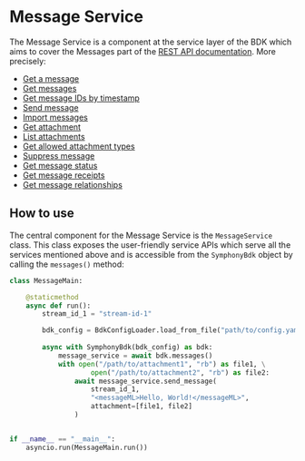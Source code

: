 # Message Service

The Message Service is a component at the service layer of the BDK which aims to cover the Messages part of the [REST API documentation](https://developers.symphony.com/restapi/reference#messages-v4).
More precisely:
* [Get a message](https://developers.symphony.com/restapi/reference#get-message-v1)
* [Get messages](https://developers.symphony.com/restapi/reference#messages-v4)
* [Get message IDs by timestamp](https://developers.symphony.com/restapi/reference#get-message-ids-by-timestamp)
* [Send message](https://developers.symphony.com/restapi/reference#create-message-v4)
* [Import messages](https://developers.symphony.com/restapi/reference#import-message-v4)
* [Get attachment](https://developers.symphony.com/restapi/reference#attachment)
* [List attachments](https://developers.symphony.com/restapi/reference#list-attachments)
* [Get allowed attachment types](https://developers.symphony.com/restapi/reference#attachment-types)
* [Suppress message](https://developers.symphony.com/restapi/reference#suppress-message)
* [Get message status](https://developers.symphony.com/restapi/reference#message-status)
* [Get message receipts](https://developers.symphony.com/restapi/reference#list-message-receipts)
* [Get message relationships](https://developers.symphony.com/restapi/reference#message-metadata-relationship)

## How to use
The central component for the Message Service is the `MessageService` class.
This class exposes the user-friendly service APIs which serve all the services mentioned above 
and is accessible from the `SymphonyBdk` object by calling the `messages()` method:
```python
class MessageMain:

    @staticmethod
    async def run():
        stream_id_1 = "stream-id-1"

        bdk_config = BdkConfigLoader.load_from_file("path/to/config.yaml")
    
        async with SymphonyBdk(bdk_config) as bdk:
            message_service = await bdk.messages()
            with open("/path/to/attachment1", "rb") as file1, \
                    open("/path/to/attachment2", "rb") as file2:
                await message_service.send_message(
                    stream_id_1,
                    "<messageML>Hello, World!</messageML>",
                    attachment=[file1, file2]
                )


if __name__ == "__main__":
    asyncio.run(MessageMain.run())
```
